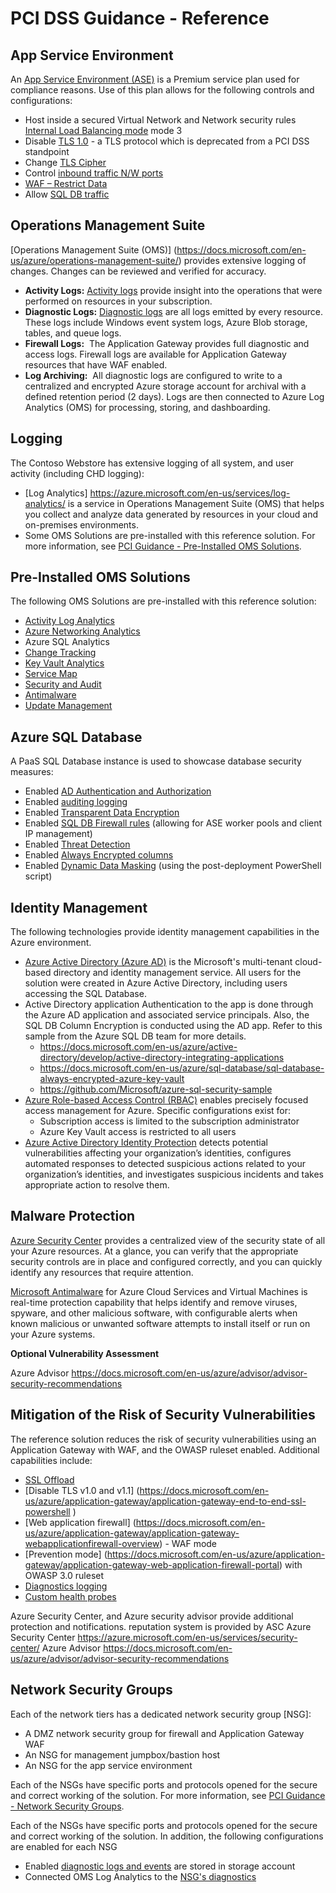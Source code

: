﻿# PCI DSS Guidance - Reference

## App Service Environment

An [App Service Environment (ASE)](https://docs.microsoft.com/en-us/azure/app-service-web/app-service-app-service-environment-intro) is a Premium service plan used for compliance reasons. Use of this plan allows for the following controls and configurations:
- Host inside a secured Virtual Network and Network security rules [Internal Load Balancing mode](https://docs.microsoft.com/en-us/azure/app-service-web/app-service-environment-with-internal-load-balancer) mode 3
- Disable [TLS 1.0](https://docs.microsoft.com/en-us/azure/app-service-web/app-service-app-service-environment-custom-settings) - a TLS protocol which is deprecated from a PCI DSS standpoint
- Change [TLS Cipher](https://docs.microsoft.com/en-us/azure/app-service-web/app-service-app-service-environment-custom-settings)
- Control [inbound traffic N/W ports](https://docs.microsoft.com/en-us/azure/app-service-web/app-service-app-service-environment-control-inbound-traffic)
- [WAF – Restrict Data](https://docs.microsoft.com/en-us/azure/app-service-web/app-service-app-service-environment-web-application-firewall)
- Allow [SQL DB traffic](https://docs.microsoft.com/en-us/azure/app-service-web/app-service-app-service-environment-network-architecture-overview)


## Operations Management Suite

[Operations Management Suite (OMS)]
(https://docs.microsoft.com/en-us/azure/operations-management-suite/) provides extensive logging of changes. Changes can be reviewed and verified for accuracy. 

- **Activity Logs:**  [Activity logs](https://docs.microsoft.com/en-us/azure/monitoring-and-diagnostics/monitoring-overview-activity-logs) provide insight into the operations that were performed on resources in your subscription.
- **Diagnostic Logs:**  [Diagnostic logs](https://docs.microsoft.com/en-us/azure/monitoring-and-diagnostics/monitoring-overview-of-diagnostic-logs) are all logs emitted by every resource. These logs include Windows event system logs, Azure Blob storage, tables, and queue logs.
- **Firewall Logs:**  The Application Gateway provides full diagnostic and access logs. Firewall logs are available for Application Gateway resources that have WAF enabled.
- **Log Archiving:**  All diagnostic logs are configured to write to a centralized and encrypted Azure storage account for archival with a defined retention period (2 days). Logs are then connected to Azure Log Analytics (OMS) for processing, storing, and dashboarding.


## Logging

The Contoso Webstore has extensive logging of all system, and user activity (including CHD logging):
- [Log Analytics] https://azure.microsoft.com/en-us/services/log-analytics/ is a service in Operations Management Suite (OMS) that helps you collect and analyze data generated by resources in your cloud and on-premises environments.
- Some OMS Solutions are pre-installed with this reference solution. For more information, see [PCI Guidance - Pre-Installed OMS Solutions](#pre-installed-oms-solutions).


## Pre-Installed OMS Solutions

The following OMS Solutions are pre-installed with this reference solution:
- [Activity Log Analytics](https://docs.microsoft.com/en-us/azure/monitoring-and-diagnostics/monitoring-overview-activity-logs)
- [Azure Networking Analytics](https://docs.microsoft.com/en-us/azure/log-analytics/log-analytics-azure-networking-analytics?toc=%2fazure%2foperations-management-suite%2ftoc.json)
- Azure SQL Analytics
- [Change Tracking](https://docs.microsoft.com/en-us/azure/log-analytics/log-analytics-change-tracking?toc=%2fazure%2foperations-management-suite%2ftoc.json)
- [Key Vault Analytics](https://docs.microsoft.com/en-us/azure/log-analytics/log-analytics-azure-key-vault?toc=%2fazure%2foperations-management-suite%2ftoc.json)
- [Service Map](https://docs.microsoft.com/en-us/azure/operations-management-suite/operations-management-suite-service-map)
- [Security and Audit](https://www.microsoft.com/en-us/cloud-platform/security-and-compliance) 
- [Antimalware](https://docs.microsoft.com/en-us/azure/log-analytics/log-analytics-malware?toc=%2fazure%2foperations-management-suite%2ftoc.json)
- [Update Management](https://docs.microsoft.com/en-us/azure/operations-management-suite/oms-solution-update-management)


## Azure SQL Database

A PaaS SQL Database instance is used to showcase database security measures:
- Enabled [AD Authentication and Authorization](https://docs.microsoft.com/en-us/azure/sql-database/sql-database-aad-authentication)
- Enabled [auditing logging](https://docs.microsoft.com/en-us/azure/sql-database/sql-database-auditing-get-started)
- Enabled [Transparent Data Encryption](https://docs.microsoft.com/en-us/sql/relational-databases/security/encryption/transparent-data-encryption-with-azure-sql-database)
- Enabled [SQL DB Firewall rules](https://docs.microsoft.com/en-us/azure/sql-database/sql-database-firewall-configureallowing) (allowing for ASE worker pools and client IP management)
- Enabled [Threat Detection](https://docs.microsoft.com/en-us/azure/sql-database/sql-database-threat-detection-get-started)
- Enabled [Always Encrypted columns](https://docs.microsoft.com/en-us/azure/sql-database/sql-database-always-encrypted-azure-key-vault)
- Enabled [Dynamic Data Masking](https://docs.microsoft.com/en-us/azure/sql-database/sql-database-dynamic-data-masking-get-startedusing) (using the post-deployment PowerShell script)


## Identity Management

The following technologies provide identity management capabilities in the Azure environment.
- [Azure Active Directory (Azure AD)](https://azure.microsoft.com/en-us/services/active-directory/) is the Microsoft's multi-tenant cloud-based directory and identity management service. All users for the solution were created in Azure Active Directory, including users accessing the SQL Database.
- Active Directory application
Authentication to the app is done through the Azure AD application and associated service principals.
Also, the SQL DB Column Encryption is conducted using the AD app. Refer to this sample from the Azure SQL DB team for more details.
    - https://docs.microsoft.com/en-us/azure/active-directory/develop/active-directory-integrating-applications
    - https://docs.microsoft.com/en-us/azure/sql-database/sql-database-always-encrypted-azure-key-vault
    - https://github.com/Microsoft/azure-sql-security-sample
- [Azure Role-based Access Control (RBAC)](https://docs.microsoft.com/en-us/azure/active-directory/role-based-access-control-configure) enables precisely focused access management for Azure. Specific configurations exist for:
    - Subscription access is limited to the subscription administrator
    - Azure Key Vault access is restricted to all users
- [Azure Active Directory Identity Protection](https://docs.microsoft.com/en-us/azure/active-directory/active-directory-identityprotection) detects potential vulnerabilities affecting your organization’s identities, configures automated responses to detected suspicious actions related to your organization’s identities, and investigates suspicious incidents and takes appropriate action to resolve them.

## Malware Protection

[Azure Security Center](https://azure.microsoft.com/en-us/services/security-center/) provides a centralized view of the security state of all your Azure resources. At a glance, you can verify that the appropriate security controls are in place and configured correctly, and you can quickly identify any resources that require attention.  

[Microsoft Antimalware](https://docs.microsoft.com/en-us/azure/security/azure-security-antimalware) 
for Azure Cloud Services and Virtual Machines is real-time protection capability that helps identify and remove viruses, spyware, and other malicious software, with configurable alerts when known malicious or unwanted software attempts to install itself or run on your Azure systems.

**Optional Vulnerability Assessment**

Azure Advisor  https://docs.microsoft.com/en-us/azure/advisor/advisor-security-recommendations


## Mitigation of the Risk of Security Vulnerabilities

The reference solution reduces the risk of security vulnerabilities using an Application Gateway with WAF, and the OWASP ruleset enabled.  Additional capabilities include:
- [SSL Offload](https://docs.microsoft.com/en-us/azure/application-gateway/application-gateway-ssl-portal) 
- [Disable TLS v1.0 and v1.1] (https://docs.microsoft.com/en-us/azure/application-gateway/application-gateway-end-to-end-ssl-powershell )
- [Web application firewall] (https://docs.microsoft.com/en-us/azure/application-gateway/application-gateway-webapplicationfirewall-overview) - WAF mode 
- [Prevention mode] (https://docs.microsoft.com/en-us/azure/application-gateway/application-gateway-web-application-firewall-portal) with OWASP 3.0 ruleset
- [Diagnostics logging](https://docs.microsoft.com/en-us/azure/application-gateway/application-gateway-diagnostics)
- [Custom health probes](https://docs.microsoft.com/en-us/azure/application-gateway/application-gateway-create-gateway-portal)

Azure Security Center, and Azure security advisor provide additional protection and notifications. reputation system is provided by ASC
Azure Security Center https://azure.microsoft.com/en-us/services/security-center/
Azure Advisor  https://docs.microsoft.com/en-us/azure/advisor/advisor-security-recommendations


## Network Security Groups

Each of the network tiers has a dedicated network security group [NSG]:
- A DMZ network security group for firewall and Application Gateway WAF
- An NSG for management jumpbox/bastion host 
- An NSG for the app service environment

Each of the NSGs have specific ports and protocols opened for the secure and correct working of the solution. For more information, see [PCI Guidance - Network Security Groups](reference.md/network-security-groups).

Each of the NSGs have specific ports and protocols opened for the secure and
correct working of the solution. In addition, the following configurations are enabled for each NSG
- Enabled [diagnostic logs and events](https://docs.microsoft.com/en-us/azure/virtual-network/virtual-network-nsg-manage-log) are stored in storage account 
- Connected OMS Log Analytics to the [NSG's diagnostics](https://github.com/krnese/AzureDeploy/blob/master/AzureMgmt/AzureMonitor/nsgWithDiagnostics.json)
